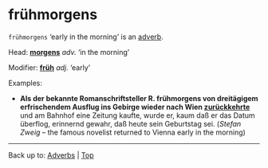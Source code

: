 # frühmorgens

`frühmorgens` ‘early in the morning’ is an [adverb](../../index.md).

Head: **[morgens](../../m/mo/morgens.md)** *adv.* ‘in the morning’

Modifier: **[früh](../../../adjectives/f/fr/frueh.md)** *adj.* ‘early’

Examples:
- **Als der bekannte Romanschriftsteller R. frühmorgens von dreitägigem erfrischendem Ausflug ins Gebirge wieder nach Wien [zurückkehrte](../../../verbs/z/zu/zurueckkehren.md)** und am Bahnhof eine Zeitung kaufte, wurde er, kaum daß er das Datum überflog, erinnernd gewahr, daß heute sein Geburtstag sei. (*Stefan Zweig* – the famous novelist returned to Vienna early in the morning)

----

Back up to: [Adverbs](../../index.md) | [Top](../../../index.md)
